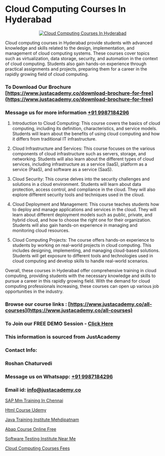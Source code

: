 # Cloud Computing Courses In Hyderabad

<p align="center">
  <a href="https://justacademy.co/all-courses">
    <img src="https://ibb.co/7V3H11Z" alt="Cloud Computing Courses In Hyderabad">
  </a>
</p>


Cloud computing courses in Hyderabad provide students with advanced knowledge and skills related to the design, implementation, and management of cloud computing systems. These courses cover topics such as virtualization, data storage, security, and automation in the context of cloud computing. Students also gain hands-on experience through practical assignments and projects, preparing them for a career in the rapidly growing field of cloud computing.
### To Download Our Brochure [https://www.justacademy.co/download-brochure-for-free](https://www.justacademy.co/download-brochure-for-free)
### Message us for more information [+91 9987184296](https://api.whatsapp.com/send?phone=919987184296)
1) Introduction to Cloud Computing: This course covers the basics of cloud computing, including its definition, characteristics, and service models. Students will learn about the benefits of using cloud computing and how it differs from traditional IT infrastructure.

2) Cloud Infrastructure and Services: This course focuses on the various components of cloud infrastructure such as servers, storage, and networking. Students will also learn about the different types of cloud services, including infrastructure as a service (IaaS), platform as a service (PaaS), and software as a service (SaaS).

3) Cloud Security: This course delves into the security challenges and solutions in a cloud environment. Students will learn about data protection, access control, and compliance in the cloud. They will also explore different security tools and techniques used in the cloud.

4) Cloud Deployment and Management: This course teaches students how to deploy and manage applications and services in the cloud. They will learn about different deployment models such as public, private, and hybrid cloud, and how to choose the right one for their organization. Students will also gain hands-on experience in managing and monitoring cloud resources.

5) Cloud Computing Projects: The course offers hands-on experience to students by working on real-world projects in cloud computing. This includes designing, implementing, and managing cloud-based solutions. Students will get exposure to different tools and technologies used in cloud computing and develop skills to handle real-world scenarios.

Overall, these courses in Hyderabad offer comprehensive training in cloud computing, providing students with the necessary knowledge and skills to pursue a career in this rapidly growing field. With the demand for cloud computing professionals increasing, these courses can open up various job opportunities in the industry.

### Browse our course links : [https://www.justacademy.co/all-courses](https://www.justacademy.co/all-courses) 
### To Join our FREE DEMO Session - [Click Here](https://www.justacademy.co/register-for-course-demo)


### This information is sourced from JustAcademy
### Contact Info:
### Roshan Chaturvedi
### Message us on Whatsapp: [+91 9987184296](https://api.whatsapp.com/send?phone=919987184296)
### Email id: [info@justacademy.co](mailto:info@justacademy.co)
                
[SAP Mm Training In Chennai](https://www.linkedin.com/pulse/sap-mm-training-chennai-justacademy-kolkata-rr7bf/)

[Html Course Udemy](https://www.linkedin.com/pulse/html-course-udemy-justacademy-chandigarh-v2tac?trackingId=Kn8uFChwkMLp6v3uFG3nXQ%3D%3D&lipi=urn%3Ali%3Apage%3Ad_flagship3_company_admin%3BGsnT7fdrREqkLqUmImc0GQ%3D%3D)

[Java Training Institute Mehdipatnam](https://medium.com/@abhidnya.1068/java-training-institute-mehdipatnam-c918b607e51f)

[Abap Course Online Free](https://medium.com/@AkashSingh2052/abap-course-online-free-e7c820ea4616)

[Software Testing Institute Near Me](https://justacademyin.github.io/justacademy/Software-Testing-Institute-Near-Me)

[Cloud Computing Courses Fees](https://justacademyin.github.io/justacademy/Cloud-Computing-Courses-Fees)

